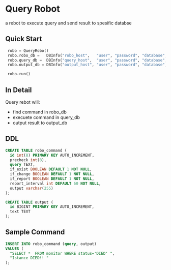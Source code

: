 # Query Robot

a rebot to execute query and send result to spesific databse

## Quick Start

```python
 robo = QueryRobo()
 robo.robo_db =   DBInfo("robo_host",   "user", "password", "database", 3306, "table")
 robo.query_db =  DBInfo("query_host",  "user", "password", "database", 3306)
 robo.output_db = DBInfo("output_host", "user", "password", "database", 3306, "table")

 robo.run()
```

## In Detail

Query rebot will:
- find command in robo_db
- execuete command in query_db
- output result to output_db


## DDL

```SQL
CREATE TABLE robo_command (
  id int(8) PRIMARY KEY AUTO_INCREMENT,
  precheck int(8),
  query TEXT,
  if_exist BOOLEAN DEFAULT 1 NOT NULL,
  if_change BOOLEAN DEFAULT 1 NOT NULL,
  if_report BOOLEAN DEFAULT 1 NOT NULL,
  report_interval int DEFAULT 60 NOT NULL,
  output varchar(255)
);

CREATE TABLE output (
  id BIGINT PRIMARY KEY AUTO_INCREMENT,
  text TEXT
);
```

## Sample Command

```SQL
INSERT INTO robo_command (query, output)
VALUES (
  "SELECT *  FROM monitor WHERE status='DIED' ",
  "Istance DIED!! "
);
```
